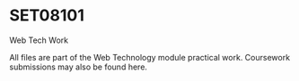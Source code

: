 # SET08101
Web Tech Work

All files are part of the Web Technology module practical work.
Coursework submissions may also be found here.
